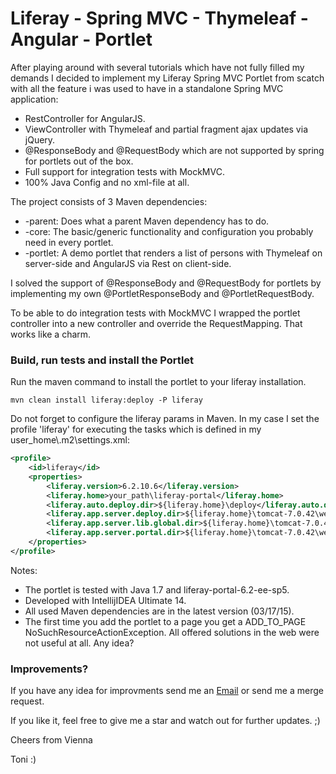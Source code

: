 # Liferay - Spring MVC - Thymeleaf - Angular - Portlet

After playing around with several tutorials which have not fully filled my demands I decided to implement my Liferay Spring MVC Portlet from scatch with all the feature i was used to have in a standalone Spring MVC application:

 * RestController for AngularJS.
 * ViewController with Thymeleaf and partial fragment ajax updates via jQuery.
 * @ResponseBody and @RequestBody which are not supported by spring for portlets out of the box.
 * Full support for integration tests with MockMVC.
 * 100% Java Config and no xml-file at all.

The project consists of 3 Maven dependencies:

 * -parent: Does what a parent Maven dependency has to do.
 * -core: The basic/generic functionality and configuration you probably need in every portlet.
 * -portlet: A demo portlet that renders a list of persons with Thymeleaf on server-side and AngularJS via Rest on client-side.
 
I solved the support of @ResponseBody and @RequestBody for portlets by implementing my own @PortletResponseBody and @PortletRequestBody.

To be able to do integration tests with MockMVC I wrapped the portlet controller into a new controller and override the RequestMapping. That works like a charm.

### Build, run tests and install the Portlet

Run the maven command to install the portlet to your liferay installation.

```
mvn clean install liferay:deploy -P liferay
```

Do not forget to configure the liferay params in Maven. In my case I set the profile 'liferay' for executing the tasks which is defined in my user_home\\.m2\settings.xml:

```xml
<profile>
	<id>liferay</id>
	<properties>
		<liferay.version>6.2.10.6</liferay.version>
		<liferay.home>your_path\liferay-portal</liferay.home>
		<liferay.auto.deploy.dir>${liferay.home}\deploy</liferay.auto.deploy.dir>
		<liferay.app.server.deploy.dir>${liferay.home}\tomcat-7.0.42\webapps</liferay.app.server.deploy.dir>
		<liferay.app.server.lib.global.dir>${liferay.home}\tomcat-7.0.42\lib\ext</liferay.app.server.lib.global.dir>
		<liferay.app.server.portal.dir>${liferay.home}\tomcat-7.0.42\webapps\ROOT</liferay.app.server.portal.dir>
	</properties>
</profile>
```

Notes:

 * The portlet is tested with Java 1.7 and liferay-portal-6.2-ee-sp5.
 * Developed with IntellijIDEA Ultimate 14.
 * All used Maven dependencies are in the latest version (03/17/15).
 * The first time you add the portlet to a page you get a ADD_TO_PAGE NoSuchResourceActionException. All offered solutions in the web were not useful at all. Any idea?
 
### Improvements?

If you have any idea for improvments send me an [Email](mailto:wwa2007@nurfuerspam.de) or send me a merge request.

If you like it, feel free to give me a star and watch out for further updates. ;)

Cheers from Vienna

Toni :)

